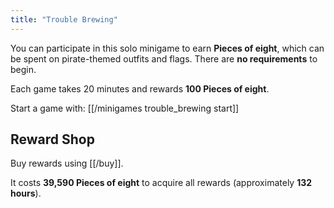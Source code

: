 ```yaml
---
title: "Trouble Brewing"
---
```


You can participate in this solo minigame to earn **Pieces of eight**, which can be spent on pirate-themed outfits and flags. There are **no requirements** to begin.

Each game takes 20 minutes and rewards **100 Pieces of eight**.

Start a game with: [[/minigames trouble_brewing start]]

## Reward Shop

Buy rewards using [[/buy]].

It costs **39,590 Pieces of eight** to acquire all rewards (approximately **132 hours**).
